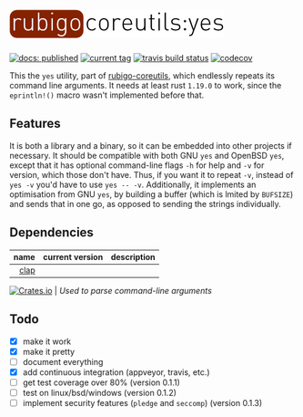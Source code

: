 # ![rubigo-coreutils](logo.png)
[![docs: published](https://img.shields.io/badge/docs-published-green.svg)](https://rubigo.github.io/yes/rubigo_yes) 
[![current tag](https://img.shields.io/github/tag/rubigo/yes.svg)](CHANGELOG.md) 
[![travis build status](https://travis-ci.org/rubigo/yes.svg?branch=master)](https://travis-ci.org/rubigo/yes)
[![codecov](https://codecov.io/gh/rubigo/yes/branch/master/graph/badge.svg)](https://codecov.io/gh/rubigo/yes)

This the `yes` utility, part of
[rubigo-coreutils](https://github.com/rubigo/coreutils), which endlessly repeats
its command line arguments. It needs at least rust `1.19.0` to work, since
the `eprintln!()` macro wasn't implemented before that.

## Features

It is both a library and a binary, so it can be embedded into other projects if
necessary. It should be compatible with both GNU `yes` and OpenBSD `yes`, except
that it has optional command-line flags `-h` for help and `-v` for version,
which those don't have. Thus, if you want it to repeat `-v`, instead of `yes -v`
you'd have to use `yes -- -v`. Additionally, it implements an optimisation from
GNU `yes`, by building a buffer (which is lmited by `BUFSIZE`) and sends that in 
one go, as opposed to sending the strings individually. 

## Dependencies

name | current version | description
---: | :-------------: | :----------
[clap](https://github.com/kbknapp/clap-rs) |
[![Crates.io](https://img.shields.io/crates/v/clap.svg)](https://crates.io/crates/clap)
| *Used to parse command-line arguments*

## Todo

- [X] make it work
- [X] make it pretty
- [ ] document everything
- [X] add continuous integration (appveyor, travis, etc.)
- [ ] get test coverage over 80% (version 0.1.1)
- [ ] test on linux/bsd/windows (version 0.1.2)
- [ ] implement security features (`pledge` and `seccomp`) (version 0.1.3)
